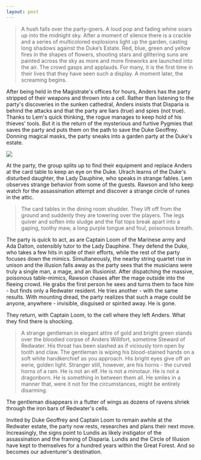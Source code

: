 ```yaml
---
layout: post
---
```

<blockquote>
    A hush falls over the party-goers. A loud pop and fading whine soars up into the midnight sky. After a moment of silence there is a crackle and a series of multicolored explosions light up the garden, casting long shadows against the Duke’s Estate. Red, blue, green and yellow fires in the shapes of flowers, shooting stars and glittering suns are painted across the sky as more and more fireworks are launched into the air. The crowd gasps and applauds. For many, it is the first time in their lives that they have seen such a display. A moment later, the screaming begins. 
</blockquote>

After being held in the Magistrate's offices for hours, Anders has the party stripped of their weapons and thrown into a cell. Rather than listening to the party's discoveries in the sunken cathedral, Anders insists that Disparia is behind the attacks and that the party are liars (true) and spies (not true). Thanks to Lem's quick thinking, the rogue manages to keep hold of his thieves' tools. But it is the return of the mysterious and furtive Pygmies that saves the party and puts them on the path to save the Duke Geoffrey. Donning magical masks, the party sneaks into a garden party at the Duke's estate.

<image src= "{{ site.url }}/assets/images/Table Mimic.jpg"></image>

At the party, the group splits up to find their equipment and replace Anders at the card table to keep an eye on the Duke. Ulrach learns of the Duke's disturbed daughter, the Lady Dauphine, who speaks in strange fables. Lem observes strange behavior from some of the guests. Rawson and Isho keep watch for the assassination attempt and discover a strange circle of runes in the attic.

<blockquote>
    The card tables in the dining room shudder. They lift off from the ground and suddenly they are towering over the players. The legs quiver and soften into sludge and the flat tops break apart into a gaping, toothy maw, a long purple tongue and foul, poisonous breath. 
</blockquote>

The party is quick to act, as are Captain Loom of the Marinese army and Ada Dalton, ostensibly tutor to the Lady Dauphine. They defend the Duke, who takes a few hits in spite of their efforts, while the rest of the party focuses down the mimics. Simultaneously, the nearby string quartet rise in unison and the illusion falls away as the party sees that the musicians were truly a single man, a mage, and an Illusionist. After dispatching the massive, poisonous table-mimics, Rawson chases after the mage outside into the fleeing crowd. He grabs the first person he sees and turns them to face him - but finds only a Redwater resident. He tries another - with the same results. With mounting dread, the party realizes that such a mage could be anyone, anywhere - invisible, disguised or spirited away. He is gone.

They return, with Captain Loom, to the cell where they left Anders. What they find there is shocking.

<blockquote>
    A strange gentleman in elegant attire of gold and bright green stands over the bloodied corpse of Anders Willifort, sometime Steward of Redwater. His throat has been slashed as if viciously torn open by tooth and claw. The gentleman is wiping his blood-stained hands on a soft white handkerchief as you approach. His bright eyes give off an eerie, golden light. Stranger still, however, are his horns - the curved horns of a ram. He is not an elf. He is not a minotaur. He is not a dragonborn. He is something in between them all. He smiles in a manner that, were it not for the circumstances, might be entirely disarming. 
</blockquote>

The gentleman disappears in a flutter of wings as dozens of ravens shriek through the iron bars of Redwater's cells. 

Invited by Duke Geoffrey and Captain Loom to remain awhile at the Redwater estate, the party now rests, researches and plans their next move. Increasingly, the signs point to Lundis as likely instigator of the assassination and the framing of Disparia. Lundis and the Circle of Illusion have kept to themselves for a hundred years within the Great Forest. And so becomes our adventurer's destination.
